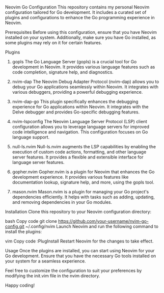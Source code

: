 
Neovim Go Configuration
This repository contains my personal Neovim configuration tailored for Go development. It includes a curated set of plugins and configurations to enhance the Go programming experience in Neovim.

Prerequisites
Before using this configuration, ensure that you have Neovim installed on your system. Additionally, make sure you have Go installed, as some plugins may rely on it for certain features.

Plugins
1. gopls
The Go Language Server (gopls) is a crucial tool for Go development in Neovim. It provides various language features such as code completion, signature help, and diagnostics.

2. nvim-dap
The Neovim Debug Adapter Protocol (nvim-dap) allows you to debug your Go applications seamlessly within Neovim. It integrates with various debuggers, providing a powerful debugging experience.

3. nvim-dap-go
This plugin specifically enhances the debugging experience for Go applications within Neovim. It integrates with the Delve debugger and provides Go-specific debugging features.

4. nvim-lspconfig
The Neovim Language Server Protocol (LSP) client configuration allows you to leverage language servers for improved code intelligence and navigation. This configuration focuses on Go language support.

5. null-ls.nvim
Null-ls.nvim augments the LSP capabilities by enabling the execution of custom code actions, formatting, and other language server features. It provides a flexible and extensible interface for language server features.

6. gopher.nvim
Gopher.nvim is a plugin for Neovim that enhances the Go development experience. It provides various features like documentation lookup, signature help, and more, using the gopls tool.

7. mason.nvim
Mason.nvim is a plugin for managing your Go project's dependencies efficiently. It helps with tasks such as adding, updating, and removing dependencies in your Go modules.

Installation
Clone this repository to your Neovim configuration directory:

bash
Copy code
git clone https://github.com/your-username/nvim-go-config.git ~/.config/nvim
Launch Neovim and run the following command to install the plugins:

vim
Copy code
:PlugInstall
Restart Neovim for the changes to take effect.

Usage
Once the plugins are installed, you can start using Neovim for your Go development. Ensure that you have the necessary Go tools installed on your system for a seamless experience.

Feel free to customize the configuration to suit your preferences by modifying the init.vim file in the nvim directory.

Happy coding!
